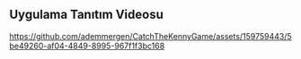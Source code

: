 ## Uygulama Tanıtım Videosu
https://github.com/ademmergen/CatchTheKennyGame/assets/159759443/5be49260-af04-4849-8995-967f1f3bc168


